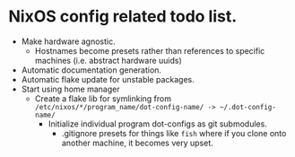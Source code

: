 # NixOS config related todo list.
- Make hardware agnostic.
    - Hostnames become presets rather than references to specific machines (i.e. abstract hardware uuids)
- Automatic documentation generation.
- Automatic flake update for unstable packages.
- Start using home manager
    - Create a flake lib for symlinking from `/etc/nixos/*/program_name/dot-config-name/ -> ~/.dot-config-name/`
        - Initialize individual program dot-configs as git submodules.
            - .gitignore presets for things like `fish` where if you clone onto another machine, it becomes very upset.
